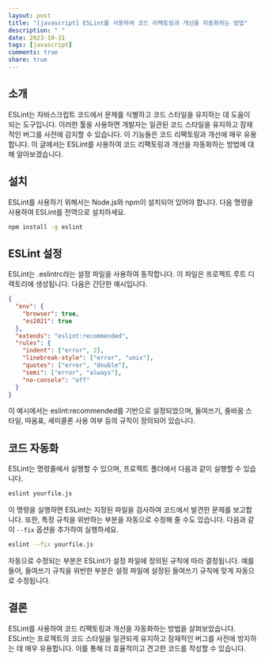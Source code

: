 ```yaml
---
layout: post
title: "[javascript] ESLint를 사용하여 코드 리팩토링과 개선을 자동화하는 방법"
description: " "
date: 2023-10-31
tags: [javascript]
comments: true
share: true
---
```


## 소개
ESLint는 자바스크립트 코드에서 문제를 식별하고 코드 스타일을 유지하는 데 도움이 되는 도구입니다. 이러한 툴을 사용하면 개발자는 일관된 코드 스타일을 유지하고 잠재적인 버그를 사전에 감지할 수 있습니다. 이 기능들은 코드 리팩토링과 개선에 매우 유용합니다. 이 글에서는 ESLint를 사용하여 코드 리팩토링과 개선을 자동화하는 방법에 대해 알아보겠습니다.

## 설치
ESLint를 사용하기 위해서는 Node.js와 npm이 설치되어 있어야 합니다. 다음 명령을 사용하여 ESLint를 전역으로 설치하세요.

```bash
npm install -g eslint
```

## ESLint 설정
ESLint는 .eslintrc라는 설정 파일을 사용하여 동작합니다. 이 파일은 프로젝트 루트 디렉토리에 생성됩니다. 다음은 간단한 예시입니다.

```json
{
  "env": {
    "browser": true,
    "es2021": true
  },
  "extends": "eslint:recommended",
  "rules": {
    "indent": ["error", 2],
    "linebreak-style": ["error", "unix"],
    "quotes": ["error", "double"],
    "semi": ["error", "always"],
    "no-console": "off"
  }
}
```

이 예시에서는 eslint:recommended를 기반으로 설정되었으며, 들여쓰기, 줄바꿈 스타일, 따옴표, 세미콜론 사용 여부 등의 규칙이 정의되어 있습니다.

## 코드 자동화
ESLint는 명령줄에서 실행할 수 있으며, 프로젝트 폴더에서 다음과 같이 실행할 수 있습니다.

```bash
eslint yourfile.js
```

이 명령을 실행하면 ESLint는 지정된 파일을 검사하여 코드에서 발견한 문제를 보고합니다. 또한, 특정 규칙을 위반하는 부분을 자동으로 수정해 줄 수도 있습니다. 다음과 같이 `--fix` 옵션을 추가하여 실행하세요.

```bash
eslint --fix yourfile.js
```

자동으로 수정되는 부분은 ESLint가 설정 파일에 정의된 규칙에 따라 결정됩니다. 예를 들어, 들여쓰기 규칙을 위반한 부분은 설정 파일에 설정된 들여쓰기 규칙에 맞게 자동으로 수정됩니다.

## 결론
ESLint를 사용하여 코드 리팩토링과 개선을 자동화하는 방법을 살펴보았습니다. ESLint는 프로젝트의 코드 스타일을 일관되게 유지하고 잠재적인 버그를 사전에 방지하는 데 매우 유용합니다. 이를 통해 더 효율적이고 견고한 코드를 작성할 수 있습니다.